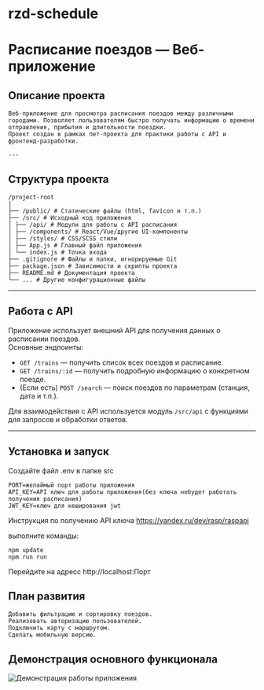 # rzd-schedule

# Расписание поездов — Веб-приложение

## Описание проекта
```
Веб-приложение для просмотра расписания поездов между различными городами. Позволяет пользователям быстро получать информацию о времени отправления, прибытия и длительности поездки.  
Проект создан в рамках пет-проекта для практики работы с API и фронтенд-разработки.

---
```

## Структура проекта

```
/project-root
│
├── /public/ # Статические файлы (html, favicon и т.п.)
├── /src/ # Исходный код приложения
│ ├── /api/ # Модули для работы с API расписания
│ ├── /components/ # React/Vue/другие UI-компоненты
│ ├── /styles/ # CSS/SCSS стили
│ ├── App.js # Главный файл приложения
│ └── index.js # Точка входа
├── .gitignore # Файлы и папки, игнорируемые Git
├── package.json # Зависимости и скрипты проекта
├── README.md # Документация проекта
└── ... # Другие конфигурационные файлы
```

---

## Работа с API

Приложение использует внешний API для получения данных о расписании поездов.  
Основные эндпоинты:

- `GET /trains` — получить список всех поездов и расписание.
- `GET /trains/:id` — получить подробную информацию о конкретном поезде.
- (Если есть) `POST /search` — поиск поездов по параметрам (станция, дата и т.п.).

Для взаимодействия с API используется модуль `/src/api` с функциями для запросов и обработки ответов.

---

## Установка и запуск

Создайте файл .env в папке src
```
PORT=желаймый порт работы приложения
API_KEY=API ключ для работы приложения(без ключа небудет работать получения расписания)
JWT_KEY=ключ для кеширования jwt
```

Инструкция по получению API ключа https://yandex.ru/dev/rasp/raspapi

выполните команды:
```
npm update
npm run run
```
Перейдите на адресс http://localhost:Порт

## План развития

    Добавить фильтрацию и сортировку поездов.
    Реализовать авторизацию пользователей.
    Подключить карту с маршрутом.
    Сделать мобильную версию.

## Демонстрация основного функционала

![Демонстрация работы приложения](./demo.gif)
